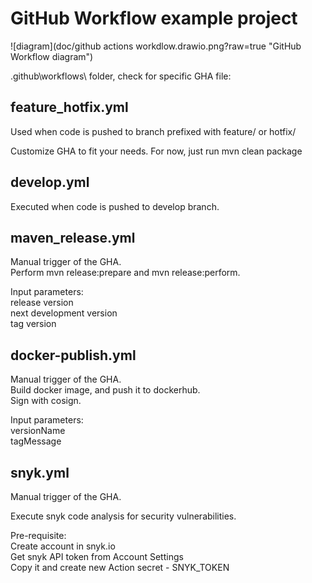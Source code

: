 # GitHub Workflow example project

![diagram](doc/github actions workdlow.drawio.png?raw=true "GitHub Workflow diagram")

.github\workflows\ folder, check for specific GHA file:

## feature_hotfix.yml

Used when code is pushed to branch prefixed with feature/ or hotfix/

Customize GHA to fit your needs. For now, just run mvn clean package

## develop.yml

Executed when code is pushed to develop branch.

## maven_release.yml

Manual trigger of the GHA.</br>
Perform mvn release:prepare and mvn release:perform.

Input parameters:</br>
release version</br>
next development version</br>
tag version

## docker-publish.yml

Manual trigger of the GHA.</br>
Build docker image, and push it to dockerhub.</br>
Sign with cosign.

Input parameters:<br/>
versionName<br/>
tagMessage

## snyk.yml

Manual trigger of the GHA.

Execute snyk code analysis for security vulnerabilities.

Pre-requisite:<br/>
Create account in snyk.io<br/>
Get snyk API token from Account Settings<br/>
Copy it and create new Action secret - SNYK_TOKEN
